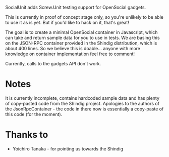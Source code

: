 SocialUnit adds Screw.Unit testing support for OpenSocial gadgets.

This is currently in proof of concept stage only, so you're unlikely to be able to use it as is yet. But if you'd like to hack on it, that's great!

The goal is to create a minimal OpenSocial container in Javascript, which can take and return sample data for you to use in tests. We are basing this on the JSON-RPC container provided in the Shindig distribution, which is about 400 lines. So we believe this is doable... anyone with more knowledge on container implementation feel free to comment!

Currently, calls to the gadgets API don't work.

# Notes

It is currently incomplete, contains hardcoded sample data and has plenty of copy-pasted code from the Shindig project. Apologies to the authors of the JsonRpcContainer - the code in there now is essentially a copy-paste of this code (for the moment). 

# Thanks to

* Yoichiro Tanaka - for pointing us towards the Shindig 
